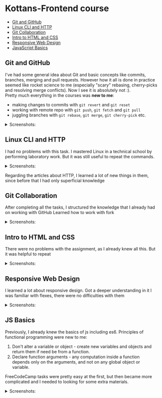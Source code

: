 # Kottans-Frontend course

- [Git and GitHub](#git-and-github)
- [Linux CLI and HTTP](#linux-cli-and-http)
- [Git Collaboration](#git-collaboration)
- [Intro to HTML and CSS](#intro-to-html-and-css) 
- [Responsive Web Design](#responsive-web-design)
- [JavaScript Basics](#javaScript-basics) 

## Git and GitHub

I've had some general idea about Git and basic concepts like commits, branches, merging and pull requests. However how it all is done in practice seemed like rocket science to me (especially "scary" rebasing, cherry-picks and resolving merge conflicts). Now I see it is absolutely not :).  
Pretty much everything in the courses was **new to me**:

- making changes to commits with `git revert` and `git reset`
- working with remote repo with `git push`, `git fetch` and `git pull`
- juggling branches with `git rebase`, `git merge`, `git cherry-pick` etc.


<details>
 <summary>Screenshots:</summary>  
 
 ### Version Control with Git at [udacity](https://www.udacity.com/course/version-control-with-git--ud123)
 ![git-udacity](https://github.com/maxim-zabolotny/kottans-frontend/blob/main/Git%20Basic/1.jpg)

### Learn Git Branching at [learngitbranching](https://learngitbranching.js.org/)

![git-learngitbranching](https://github.com/maxim-zabolotny/kottans-frontend/blob/main/Git%20Basic/2.jpg)
![git-learngitbranching](https://github.com/maxim-zabolotny/kottans-frontend/blob/main/Git%20Basic/3.jpg)

</details>

## Linux CLI and HTTP

I had no problems with this task. I mastered Linux in a technical school by performing laboratory work. But it was still useful to repeat the commands.

<details>
 <summary>Screenshots:</summary> 
 
 | ![cli-shot-1](https://github.com/maxim-zabolotny/kottans-frontend/blob/main/task_linux_cli/1.jpg) | ![cli-shot-2](https://github.com/maxim-zabolotny/kottans-frontend/blob/main/task_linux_cli/2.jpg) |
 | --- | --- |
 | ![cli-shot-3](https://github.com/maxim-zabolotny/kottans-frontend/blob/main/task_linux_cli/3.jpg) | ![cli-shot-4](https://github.com/maxim-zabolotny/kottans-frontend/blob/main/task_linux_cli/4.jpg) |
 
</details>

Regarding the articles about HTTP, I learned a lot of new things in them, since before that I had only superficial knowledge

## Git Collaboration

After completing all the tasks, I structured the knowledge that I already had on working with GitHub Learned how to work with fork
<details>
 <summary>Screenshots:</summary> 
 
 | ![cli-shot-1](https://github.com/maxim-zabolotny/kottans-frontend/blob/main/task
 | ![cli-shot-1](https://github.com/maxim-zabolotny/kottans-frontend/blob/main/task_git_collaboration/1.jpg) | 
 
</details>

## Intro to HTML and CSS

There were no problems with the assignment, as I already knew all this. But it was helpful to repeat

<details>
 <summary>Screenshots:</summary>  
 
![git-learngitbranching](https://github.com/maxim-zabolotny/kottans-frontend/blob/main/task_html_css_intro/1.jpg)
![git-learngitbranching](https://github.com/maxim-zabolotny/kottans-frontend/blob/main/task_html_css_intro/2.jpg)

</details>

## Responsive Web Design

I learned a lot about responsive design. Got a deeper understanding in it
I was familiar with flexes, there were no difficulties with them

<details>
 <summary>Screenshots:</summary>  
 
![git-learngitbranching](https://github.com/maxim-zabolotny/kottans-frontend/blob/main/task_responsive_web_design/1.jpg)
![git-learngitbranching](https://github.com/maxim-zabolotny/kottans-frontend/blob/main/task_responsive_web_design/2.jpg)

</details>

## JS Basics
Previously, I already knew the basics of js including es6. Principles of functional programming were new to me:
1. Don't alter a variable or object - create new variables and objects and return them if need be from a function.
2. Declare function arguments - any computation inside a function depends only on the arguments, and not on any global object or variable.

FreeCodeCamp tasks were pretty easy at the first, but then became more complicated and I needed to looking for some extra materials.
<details>
 <summary>Screenshots:</summary>  
 
![git-learngitbranching](https://github.com/maxim-zabolotny/kottans-frontend/blob/main/task_js_basics/1.jpg)
![git-learngitbranching](https://github.com/maxim-zabolotny/kottans-frontend/blob/main/task_js_basics/2.jpg)

</details>



